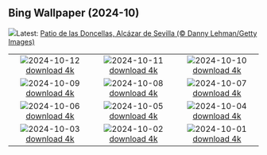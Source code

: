 ## Bing Wallpaper (2024-10)
![](https://www.bing.com/th?id=OHR.AlcazarSeville_ES-ES5812845635_UHD.jpg&w=1000)Latest: [Patio de las Doncellas, Alcázar de Sevilla (© Danny Lehman/Getty Images)](https://www.bing.com/th?id=OHR.AlcazarSeville_ES-ES5812845635_UHD.jpg)

|      |      |      |
| :----: | :----: | :----: |
|![](https://www.bing.com/th?id=OHR.NationalDaySpain_ES-ES5367780660_UHD.jpg&pid=hp&w=384&h=216&rs=1&c=4)2024-10-12 [download 4k](https://www.bing.com/th?id=OHR.NationalDaySpain_ES-ES5367780660_UHD.jpg)|![](https://www.bing.com/th?id=OHR.CelticColours_ES-ES5079462677_UHD.jpg&pid=hp&w=384&h=216&rs=1&c=4)2024-10-11 [download 4k](https://www.bing.com/th?id=OHR.CelticColours_ES-ES5079462677_UHD.jpg)|![](https://www.bing.com/th?id=OHR.SoranoItaly_ES-ES4580008999_UHD.jpg&pid=hp&w=384&h=216&rs=1&c=4)2024-10-10 [download 4k](https://www.bing.com/th?id=OHR.SoranoItaly_ES-ES4580008999_UHD.jpg)|
|![](https://www.bing.com/th?id=OHR.ValencianCommunityDay_ES-ES3800849139_UHD.jpg&pid=hp&w=384&h=216&rs=1&c=4)2024-10-09 [download 4k](https://www.bing.com/th?id=OHR.ValencianCommunityDay_ES-ES3800849139_UHD.jpg)|![](https://www.bing.com/th?id=OHR.MototiOctopus_ES-ES5895237621_UHD.jpg&pid=hp&w=384&h=216&rs=1&c=4)2024-10-08 [download 4k](https://www.bing.com/th?id=OHR.MototiOctopus_ES-ES5895237621_UHD.jpg)|![](https://www.bing.com/th?id=OHR.ElbePhilharmonic_ES-ES5119623297_UHD.jpg&pid=hp&w=384&h=216&rs=1&c=4)2024-10-07 [download 4k](https://www.bing.com/th?id=OHR.ElbePhilharmonic_ES-ES5119623297_UHD.jpg)|
|![](https://www.bing.com/th?id=OHR.CoyoteGulch_ES-ES4387990059_UHD.jpg&pid=hp&w=384&h=216&rs=1&c=4)2024-10-06 [download 4k](https://www.bing.com/th?id=OHR.CoyoteGulch_ES-ES4387990059_UHD.jpg)|![](https://www.bing.com/th?id=OHR.ElephantTeacher_ES-ES3979458374_UHD.jpg&pid=hp&w=384&h=216&rs=1&c=4)2024-10-05 [download 4k](https://www.bing.com/th?id=OHR.ElephantTeacher_ES-ES3979458374_UHD.jpg)|![](https://www.bing.com/th?id=OHR.EuropaMoon_ES-ES3412713189_UHD.jpg&pid=hp&w=384&h=216&rs=1&c=4)2024-10-04 [download 4k](https://www.bing.com/th?id=OHR.EuropaMoon_ES-ES3412713189_UHD.jpg)|
|![](https://www.bing.com/th?id=OHR.TajMahalReflection_ES-ES8913986837_UHD.jpg&pid=hp&w=384&h=216&rs=1&c=4)2024-10-03 [download 4k](https://www.bing.com/th?id=OHR.TajMahalReflection_ES-ES8913986837_UHD.jpg)|![](https://www.bing.com/th?id=OHR.WindRiverAlaska_ES-ES8759556156_UHD.jpg&pid=hp&w=384&h=216&rs=1&c=4)2024-10-02 [download 4k](https://www.bing.com/th?id=OHR.WindRiverAlaska_ES-ES8759556156_UHD.jpg)|![](https://www.bing.com/th?id=OHR.HalfDomeYosemite_ES-ES8574128580_UHD.jpg&pid=hp&w=384&h=216&rs=1&c=4)2024-10-01 [download 4k](https://www.bing.com/th?id=OHR.HalfDomeYosemite_ES-ES8574128580_UHD.jpg)|
